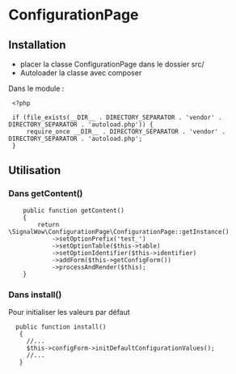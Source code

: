 # ConfigurationPage

## Installation

 - placer la classe ConfigurationPage dans le dossier src/
 - Autoloader la classe avec composer
 
Dans le module :
 
```
 <?php
 
 if (file_exists(__DIR__ . DIRECTORY_SEPARATOR . 'vendor' . DIRECTORY_SEPARATOR . 'autoload.php')) {
     require_once __DIR__ . DIRECTORY_SEPARATOR . 'vendor' . DIRECTORY_SEPARATOR . 'autoload.php';
 }
```

 
## Utilisation

### Dans getContent()
     
```
    public function getContent()
    {
        return \SignalWow\ConfigurationPage\ConfigurationPage::getInstance()
            ->setOptionPrefix('test_')
            ->setOptionTable($this->table)
            ->setOptionIdentifier($this->identifier)
            ->addForm($this->getConfigForm())
            ->processAndRender($this);
    }
```

### Dans install()

Pour initialiser les valeurs par défaut

```
  public function install()
   {
     //...
     $this->configForm->initDefaultConfigurationValues();
     //...
   }
```

